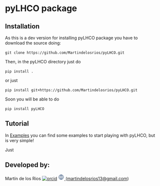 # pyLHCO package
<!-- README.md -->
## Installation

As this is a dev version for installing pyLHCO package you have to download the source doing:

`git clone https://github.com/Martindelosrios/pyLHCO.git`

Then, in the pyLHCO directory just do

`pip install .`

or just 

`pip install git+https://github.com/Martindelosrios/pyLHCO.git`


Soon you will be able to do

`pip install pyLHCO`


## Tutorial
In [Examples](https://github.com/Martindelosrios/pyLHCO/tree/master/EXAMPLES) you can find some examples to start playing with pyLHCO, but is very simple!

Just 



## Developed by:

Martín de los Rios [![orcid](https://orcid.org/sites/default/files/images/orcid_16x16.png)](https://orcid.org/0000-0003-2190-2196) 
<a href="https://martindelosrios.netlify.app/">
<img src=".badges/website.jpeg" alt="" width="20" height="20">
</a> (martindelosrios13@gmail.com)


